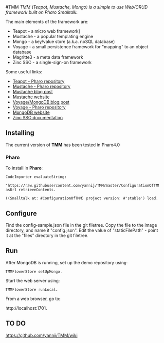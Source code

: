 #TMM
*TMM (Teapot, Mustache, Mongo) is a simple to use Web/CRUD framework built on Pharo Smalltalk.*

The main elements of the framework are:
 * Teapot - a micro web framework]
 * Mustache - a popular templating engine
 * Mongo - a key/value store (a.k.a. noSQL database)
 * Voyage - a small persistence framework for "mapping" to an object database
 * Magritte3 - a meta data framework
 * Zinc SSO - a single-sign-on framework

Some useful links:
 * [Teapot - Pharo repository](http://smalltalkhub.com/#!/~zeroflag/Teapot)
 * [Mustache - Pharo repository](http://smalltalkhub.com/#!/~NorbertHartl/Mustache)
 * [Mustache blog post](http://norbert.hartl.name/blog/2013/10/03/mustache-templates-for-smalltalk/)
 * [Mustache website](https://mustache.github.io/)
 * [Voyage/MongoDB blog post](http://tulipemoutarde.be/2012/05/24/mongodb-with-voyage-in-pharo.html)
 * [Voyage - Pharo repository](http://smalltalkhub.com/#!/~estebanlm/Voyage)
 * [MongoDB website](https://www.mongodb.org/)
 * [Zinc SSO documentation](https://github.com/svenvc/docs/blob/master/zinc/zinc-sso-paper.md)


## Installing

The current version of **TMM** has been tested in
Pharo4.0

### Pharo
To install in **Pharo**:

```
CodeImporter evaluateString:
  'https://raw.githubusercontent.com/yannij/TMM/master/ConfigurationOfTMM.st' asUrl retrieveContents.
```

```Smalltalk
((Smalltalk at: #ConfigurationOfTMM) project version: #'stable') load.
```

## Configure

Find the config-sample.json file in the git filetree. Copy the file to the image directory, and name it "config.json". Edit the value of "staticFilePath" - point it at the "files" directory in the git filetree.

## Run

After MongoDB is running, set up the demo repository using:
```
TMMFlowerStore setUpMongo.
```

Start the web server using:
```
TMMFlowerStore runLocal.
```

From a web browser, go to:

http://localhost:1701.

## TO DO
https://github.com/yannij/TMM/wiki
